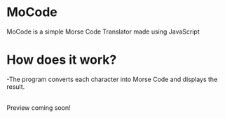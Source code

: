 # MoCode
MoCode is a simple Morse Code Translator made using JavaScript
<br>
<h1>How does it work?</h1>
-The program converts each character into Morse Code and displays the result.
<br><br>

Preview coming soon!
